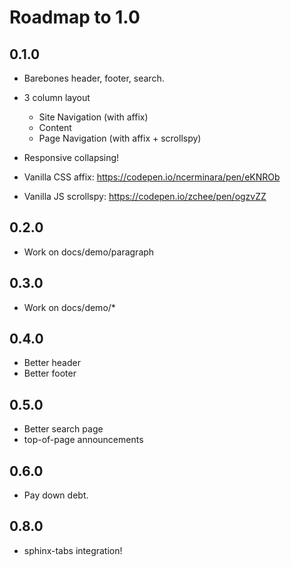 # Roadmap to 1.0

## 0.1.0

- Barebones header, footer, search.

- 3 column layout
  - Site Navigation (with affix)
  - Content
  - Page Navigation (with affix + scrollspy)
- Responsive collapsing!

- Vanilla CSS affix: https://codepen.io/ncerminara/pen/eKNROb
- Vanilla JS scrollspy: https://codepen.io/zchee/pen/ogzvZZ

## 0.2.0

- Work on docs/demo/paragraph

## 0.3.0

- Work on docs/demo/*

## 0.4.0

- Better header
- Better footer

## 0.5.0

- Better search page
- top-of-page announcements

## 0.6.0

- Pay down debt.

## 0.8.0

- sphinx-tabs integration!
